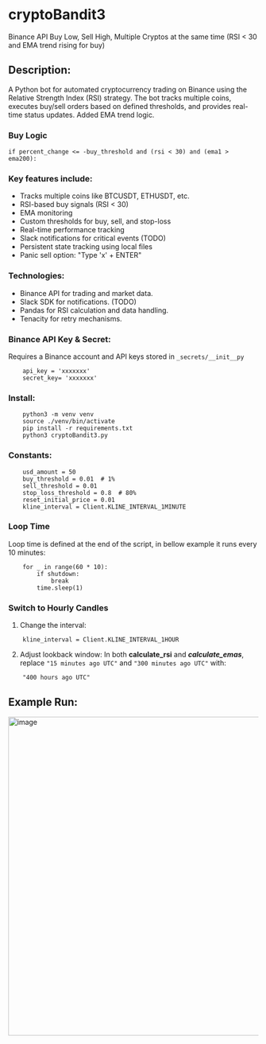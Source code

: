 # cryptoBandit3
Binance API Buy Low, Sell High, Multiple Cryptos at the same time (RSI &lt; 30 and EMA trend rising for buy)

## Description:
A Python bot for automated cryptocurrency trading on Binance using the Relative Strength Index (RSI) strategy. The bot tracks multiple coins, executes buy/sell orders based on defined thresholds, and provides real-time status updates. Added EMA trend logic.

### Buy Logic
```if percent_change <= -buy_threshold and (rsi < 30) and (ema1 > ema200):```

### Key features include:

- Tracks multiple coins like BTCUSDT, ETHUSDT, etc.
- RSI-based buy signals (RSI < 30)
- EMA monitoring
- Custom thresholds for buy, sell, and stop-loss
- Real-time performance tracking
- Slack notifications for critical events (TODO)
- Persistent state tracking using local files
- Panic sell option: "Type 'x' + ENTER"

### Technologies:
- Binance API for trading and market data.
- Slack SDK for notifications. (TODO)
- Pandas for RSI calculation and data handling.
- Tenacity for retry mechanisms.

### Binance API Key & Secret:
Requires a Binance account and API keys stored in ```_secrets/__init__py```

```
    api_key = 'xxxxxxx'
    secret_key= 'xxxxxxx'
```

### Install:

```
    python3 -m venv venv
    source ./venv/bin/activate
    pip install -r requirements.txt
    python3 cryptoBandit3.py
```

### Constants:
```
    usd_amount = 50  
    buy_threshold = 0.01  # 1%
    sell_threshold = 0.01 
    stop_loss_threshold = 0.8  # 80% 
    reset_initial_price = 0.01  
    kline_interval = Client.KLINE_INTERVAL_1MINUTE
```

### Loop Time
Loop time is defined at the end of the script, in bellow example it runs every 10 minutes:

```
    for _ in range(60 * 10):
        if shutdown:
            break
        time.sleep(1)
```


### Switch to Hourly Candles

1. Change the interval:

```
    kline_interval = Client.KLINE_INTERVAL_1HOUR
```

2. Adjust lookback window:
In both **calculate_rsi** and ***calculate_emas***, replace ```"15 minutes ago UTC"``` and ```"300 minutes ago UTC"``` with:

``` 
    "400 hours ago UTC" 
```


## Example Run:
<img width="641" alt="image" src="https://github.com/user-attachments/assets/93ddc8f6-015e-405d-adfc-d6910ac8e259">
